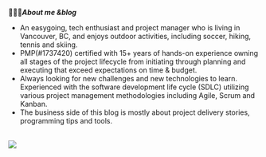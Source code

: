 
👱🏼‍♂️***About me &blog***

 - An easygoing, tech enthusiast and project manager who is living in Vancouver, BC, and enjoys outdoor activities, including soccer, hiking, tennis and skiing. <br>
 - PMP(#1737420) certified with 15+ years of hands-on experience owning all stages of the project lifecycle from initiating through planning and executing that exceed expectations on time & budget. <br>
 - Always looking for new challenges and new technologies to learn. Experienced with the software development life cycle (SDLC) utilizing various project management methodologies including Agile, Scrum and Kanban.<br>
 - The business side of this blog is mostly about project delivery stories, programming tips and tools.
 <br>
<a href='https://clustrmaps.com/site/1brjw'  title='Visit tracker'><img src='//clustrmaps.com/map_v2.png?cl=ffffff&w=259&t=n&d=Q8P7bOkNG6u5qnd2Q2DxbnBbz9Of2D8nwf4Dw0hj4qc&co=2d78ad&ct=ffffff'/></a>
